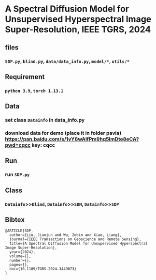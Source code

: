 # A Spectral Diffusion Model for Unsupervised Hyperspectral Image Super-Resolution, IEEE TGRS, 2024

## files
### `SDP.py`, `blind.py`, `data/data_info.py`, `model/*`, `utils/*`

## Requirement
### `python 3.9`, `torch 1.13.1`

## Data
### set class `Datainfo` in data_info.py
### download data for demo (place it in folder pavia) https://pan.baidu.com/s/1vY6wAIfPm9hq5lmDte8eCA?pwd=cqcc key: cqcc 

## Run
### run `SDP.py`

## Class
### `Datainfo`>>`Blind`, `Datainfo`>>`SDM`, `Datainfo`>>`SDP`

## Bibtex
```
@ARTICLE{SDP,
  author={Liu, Jianjun and Wu, Zebin and Xiao, Liang},
  journal={IEEE Transactions on Geoscience and Remote Sensing}, 
  title={A Spectral Diffusion Model for Unsupervised Hyperspectral Image Super-Resolution}, 
  year={2024},
  volume={},
  number={},
  pages={},
  doi={10.1109/TGRS.2024.3449073}
}
```
